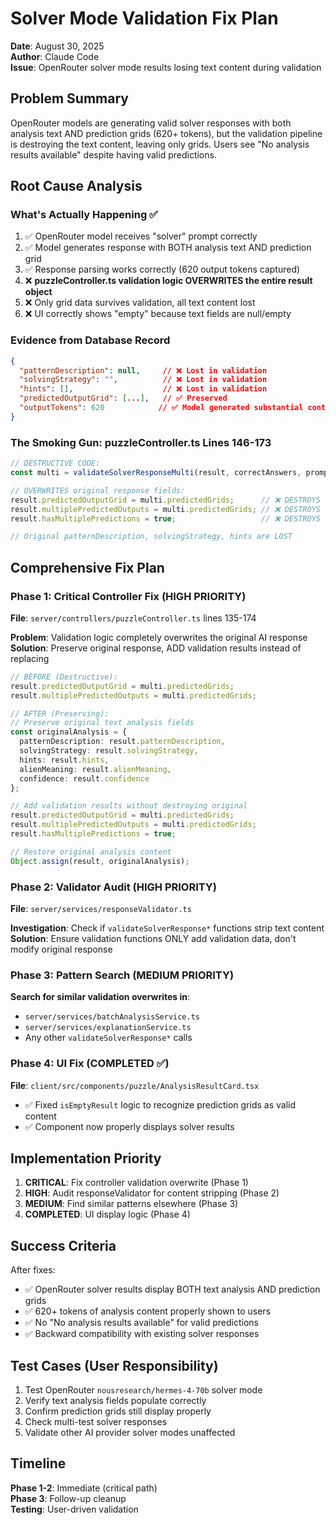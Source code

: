 # Solver Mode Validation Fix Plan

**Date**: August 30, 2025  
**Author**: Claude Code  
**Issue**: OpenRouter solver mode results losing text content during validation  

## Problem Summary

OpenRouter models are generating valid solver responses with both analysis text AND prediction grids (620+ tokens), but the validation pipeline is destroying the text content, leaving only grids. Users see "No analysis results available" despite having valid predictions.

## Root Cause Analysis

### What's Actually Happening ✅
1. ✅ OpenRouter model receives "solver" prompt correctly
2. ✅ Model generates response with BOTH analysis text AND prediction grid
3. ✅ Response parsing works correctly (620 output tokens captured)
4. ❌ **puzzleController.ts validation logic OVERWRITES the entire result object**
5. ❌ Only grid data survives validation, all text content lost
6. ❌ UI correctly shows "empty" because text fields are null/empty

### Evidence from Database Record
```json
{
  "patternDescription": null,     // ❌ Lost in validation
  "solvingStrategy": "",          // ❌ Lost in validation  
  "hints": [],                    // ❌ Lost in validation
  "predictedOutputGrid": [...],   // ✅ Preserved
  "outputTokens": 620            // ✅ Model generated substantial content
}
```

### The Smoking Gun: puzzleController.ts Lines 146-173
```typescript
// DESTRUCTIVE CODE:
const multi = validateSolverResponseMulti(result, correctAnswers, promptId, confidence);

// OVERWRITES original response fields:
result.predictedOutputGrid = multi.predictedGrids;      // ❌ DESTROYS
result.multiplePredictedOutputs = multi.predictedGrids; // ❌ DESTROYS
result.hasMultiplePredictions = true;                   // ❌ DESTROYS

// Original patternDescription, solvingStrategy, hints are LOST
```

## Comprehensive Fix Plan

### Phase 1: Critical Controller Fix (HIGH PRIORITY)
**File**: `server/controllers/puzzleController.ts` lines 135-174

**Problem**: Validation logic completely overwrites the original AI response
**Solution**: Preserve original response, ADD validation results instead of replacing

```typescript
// BEFORE (Destructive):
result.predictedOutputGrid = multi.predictedGrids;
result.multiplePredictedOutputs = multi.predictedGrids;

// AFTER (Preserving):
// Preserve original text analysis fields
const originalAnalysis = {
  patternDescription: result.patternDescription,
  solvingStrategy: result.solvingStrategy, 
  hints: result.hints,
  alienMeaning: result.alienMeaning,
  confidence: result.confidence
};

// Add validation results without destroying original
result.predictedOutputGrid = multi.predictedGrids;
result.multiplePredictedOutputs = multi.predictedGrids;
result.hasMultiplePredictions = true;

// Restore original analysis content
Object.assign(result, originalAnalysis);
```

### Phase 2: Validator Audit (HIGH PRIORITY)
**File**: `server/services/responseValidator.ts`

**Investigation**: Check if `validateSolverResponse*` functions strip text content
**Solution**: Ensure validation functions ONLY add validation data, don't modify original response

### Phase 3: Pattern Search (MEDIUM PRIORITY)
**Search for similar validation overwrites in**:
- `server/services/batchAnalysisService.ts`
- `server/services/explanationService.ts` 
- Any other `validateSolverResponse*` calls

### Phase 4: UI Fix (COMPLETED ✅)
**File**: `client/src/components/puzzle/AnalysisResultCard.tsx`
- ✅ Fixed `isEmptyResult` logic to recognize prediction grids as valid content
- ✅ Component now properly displays solver results

## Implementation Priority

1. **CRITICAL**: Fix controller validation overwrite (Phase 1)
2. **HIGH**: Audit responseValidator for content stripping (Phase 2)  
3. **MEDIUM**: Find similar patterns elsewhere (Phase 3)
4. **COMPLETED**: UI display logic (Phase 4)

## Success Criteria

After fixes:
- ✅ OpenRouter solver results display BOTH text analysis AND prediction grids
- ✅ 620+ tokens of analysis content properly shown to users
- ✅ No "No analysis results available" for valid predictions
- ✅ Backward compatibility with existing solver responses

## Test Cases (User Responsibility)

1. Test OpenRouter `nousresearch/hermes-4-70b` solver mode
2. Verify text analysis fields populate correctly
3. Confirm prediction grids still display properly
4. Check multi-test solver responses
5. Validate other AI provider solver modes unaffected

## Timeline

**Phase 1-2**: Immediate (critical path)  
**Phase 3**: Follow-up cleanup  
**Testing**: User-driven validation